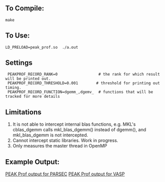 ## To Compile:

``make`` 

## To Use: 

``LD_PRELOAD=peak_prof.so  ./a.out`` 


## Settings
```
 PEAKPROF_RECORD_RANK=0                  # the rank for which result will be printed out. 
 PEAKPROF_RECORD_THRESHOLD=0.001        # threshold for printing out timing. 
 PEAKPROF_RECORD_FUNCTION=dgemm_,dgemv_  # functions that will be tracked for more details

```

## Limitations
1. It is not able to intercept internal blas functions, e.g.  MKL's cblas_dgemm calls mkl_blas_dgemm() instead of dgemm(), and mkl_blas_dgemm is not intercepted. 
2. Cannot intercept static libraries. Work in progress.
3. Only measures the master thread in OpenMP

## Example Output:
[PEAK Prof output for PARSEC](outputs/output-parsec.md) 
[PEAK Prof output for VASP](outputs/output-vasp.md)

